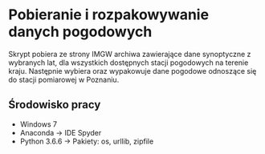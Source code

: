# Pobieranie i rozpakowywanie danych pogodowych

Skrypt pobiera ze strony IMGW archiwa zawierające dane synoptyczne z wybranych lat, dla wszystkich dostępnych stacji pogodowych na terenie kraju. Następnie wybiera oraz wypakowuje dane pogodowe odnoszące się do stacji pomiarowej w Poznaniu.


## Środowisko pracy

* Windows 7
* Anaconda -> IDE Spyder
* Python 3.6.6 -> Pakiety: os, urllib, zipfile
